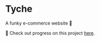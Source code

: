 # Tyche
A funky e-commerce website 🛒

👀 Check out progress on this project [here](https://web-dev-dan.github.io/Tyche/).
